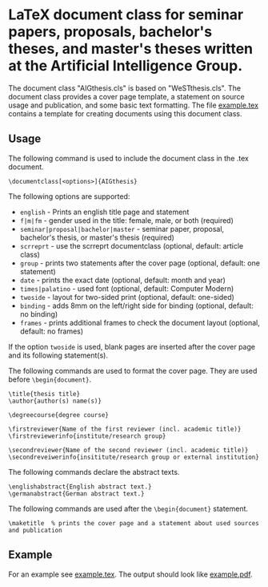 # LaTeX document class for seminar papers, proposals, bachelor's theses, and master's theses written at the Artificial Intelligence Group.
The document class "AIGthesis.cls" is based on "WeSTthesis.cls". The document class provides a cover page template, a statement on source usage and publication, and some basic text formatting. The file [example.tex](example.tex) contains a template for creating documents using this document class.

## Usage
The following command is used to include the document class in the .tex document.

    \documentclass[<options>]{AIGthesis}

The following options are supported:

- `english`                           - Prints an english title page and statement
- `f|m|fm`                            - gender used in the title: female, male, or both (required)
- `seminar|proposal|bachelor|master`  - seminar paper, proposal, bachelor's thesis, or master's thesis (required)
- `scrreprt`                          - use the scrreprt documentclass (optional, default: article class)
- `group`                             - prints two statements after the cover page (optional, default: one statement)
- `date`                              - prints the exact date (optional, default: month and year)
- `times|palatino`	                  - used font (optional, default: Computer Modern)
- `twoside`                           - layout for two-sided print (optional, default: one-sided)
- `binding`                           - adds 8mm on the left/right side for binding (optional, default: no binding)
- `frames`                            - prints additional frames to check the document layout (optional, default: no frames)

If the option `twoside` is used, blank pages are inserted after the cover page and its following statement(s).

The following commands are used to format the cover page. They are used before `\begin{document}`.

    \title{thesis title}
    \author{author(s) name(s)}

    \degreecourse{degree course}

    \firstreviewer{Name of the first reviewer (incl. academic title)}
    \firstreviewerinfo{institute/research group}

    \secondreviewer{Name of the second reviewer (incl. academic title)}
    \secondreveiwerinfo{insititute/research group or external institution}

The following commands declare the abstract texts.

    \englishabstract{English abstract text.}
    \germanabstract{German abstract text.}

The following commands are used after the `\begin{document}` statement.

    \maketitle  % prints the cover page and a statement about used sources and publication

## Example
For an example see [example.tex](example.tex). The output should look like [example.pdf](example.pdf).

